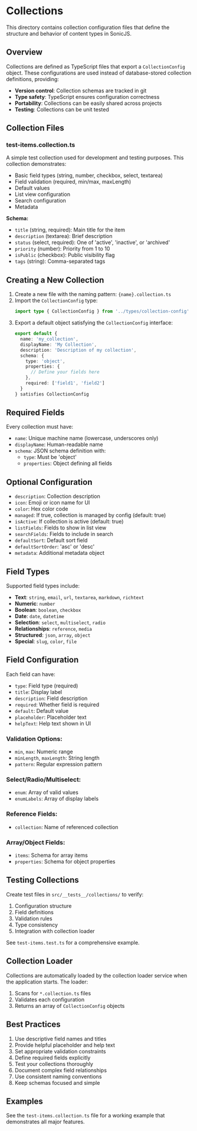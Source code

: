 # Collections

This directory contains collection configuration files that define the structure and behavior of content types in SonicJS.

## Overview

Collections are defined as TypeScript files that export a `CollectionConfig` object. These configurations are used instead of database-stored collection definitions, providing:

- **Version control**: Collection schemas are tracked in git
- **Type safety**: TypeScript ensures configuration correctness
- **Portability**: Collections can be easily shared across projects
- **Testing**: Collections can be unit tested

## Collection Files

### test-items.collection.ts

A simple test collection used for development and testing purposes. This collection demonstrates:

- Basic field types (string, number, checkbox, select, textarea)
- Field validation (required, min/max, maxLength)
- Default values
- List view configuration
- Search configuration
- Metadata

**Schema:**
- `title` (string, required): Main title for the item
- `description` (textarea): Brief description
- `status` (select, required): One of 'active', 'inactive', or 'archived'
- `priority` (number): Priority from 1 to 10
- `isPublic` (checkbox): Public visibility flag
- `tags` (string): Comma-separated tags

## Creating a New Collection

1. Create a new file with the naming pattern: `{name}.collection.ts`
2. Import the `CollectionConfig` type:
   ```typescript
   import type { CollectionConfig } from '../types/collection-config'
   ```
3. Export a default object satisfying the `CollectionConfig` interface:
   ```typescript
   export default {
     name: 'my_collection',
     displayName: 'My Collection',
     description: 'Description of my collection',
     schema: {
       type: 'object',
       properties: {
         // Define your fields here
       },
       required: ['field1', 'field2']
     }
   } satisfies CollectionConfig
   ```

## Required Fields

Every collection must have:

- `name`: Unique machine name (lowercase, underscores only)
- `displayName`: Human-readable name
- `schema`: JSON schema definition with:
  - `type`: Must be 'object'
  - `properties`: Object defining all fields

## Optional Configuration

- `description`: Collection description
- `icon`: Emoji or icon name for UI
- `color`: Hex color code
- `managed`: If true, collection is managed by config (default: true)
- `isActive`: If collection is active (default: true)
- `listFields`: Fields to show in list view
- `searchFields`: Fields to include in search
- `defaultSort`: Default sort field
- `defaultSortOrder`: 'asc' or 'desc'
- `metadata`: Additional metadata object

## Field Types

Supported field types include:

- **Text**: `string`, `email`, `url`, `textarea`, `markdown`, `richtext`
- **Numeric**: `number`
- **Boolean**: `boolean`, `checkbox`
- **Date**: `date`, `datetime`
- **Selection**: `select`, `multiselect`, `radio`
- **Relationships**: `reference`, `media`
- **Structured**: `json`, `array`, `object`
- **Special**: `slug`, `color`, `file`

## Field Configuration

Each field can have:

- `type`: Field type (required)
- `title`: Display label
- `description`: Field description
- `required`: Whether field is required
- `default`: Default value
- `placeholder`: Placeholder text
- `helpText`: Help text shown in UI

### Validation Options:

- `min`, `max`: Numeric range
- `minLength`, `maxLength`: String length
- `pattern`: Regular expression pattern

### Select/Radio/Multiselect:

- `enum`: Array of valid values
- `enumLabels`: Array of display labels

### Reference Fields:

- `collection`: Name of referenced collection

### Array/Object Fields:

- `items`: Schema for array items
- `properties`: Schema for object properties

## Testing Collections

Create test files in `src/__tests__/collections/` to verify:

1. Configuration structure
2. Field definitions
3. Validation rules
4. Type consistency
5. Integration with collection loader

See `test-items.test.ts` for a comprehensive example.

## Collection Loader

Collections are automatically loaded by the collection loader service when the application starts. The loader:

1. Scans for `*.collection.ts` files
2. Validates each configuration
3. Returns an array of `CollectionConfig` objects

## Best Practices

1. Use descriptive field names and titles
2. Provide helpful placeholder and help text
3. Set appropriate validation constraints
4. Define required fields explicitly
5. Test your collections thoroughly
6. Document complex field relationships
7. Use consistent naming conventions
8. Keep schemas focused and simple

## Examples

See the `test-items.collection.ts` file for a working example that demonstrates all major features.
